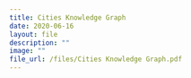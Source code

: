 ```yaml
---
title: Cities Knowledge Graph
date: 2020-06-16
layout: file
description: ""
image: ""
file_url: /files/Cities Knowledge Graph.pdf
---
```

